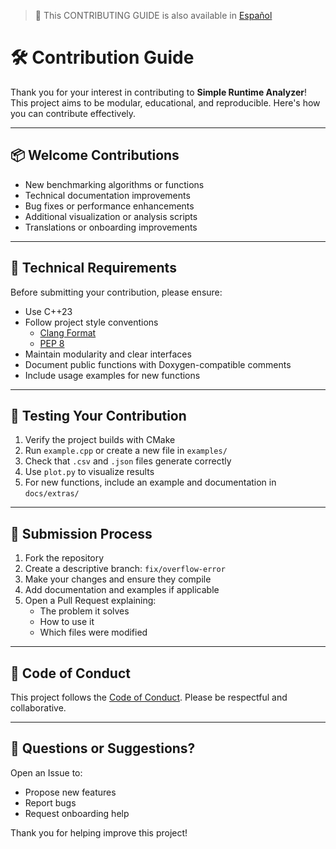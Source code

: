> 📄 This CONTRIBUTING GUIDE is also available in [Español](/.github/CONTRIBUTING_ES.md)

# 🛠️ Contribution Guide

Thank you for your interest in contributing to **Simple Runtime Analyzer**! This project aims to be modular, educational, and reproducible. Here's how you can contribute effectively.

---

## 📦 Welcome Contributions

- New benchmarking algorithms or functions
- Technical documentation improvements
- Bug fixes or performance enhancements
- Additional visualization or analysis scripts
- Translations or onboarding improvements

---

## 🧰 Technical Requirements

Before submitting your contribution, please ensure:

- Use C++23
- Follow project style conventions
  - [Clang Format](../.clang-format.yml)
  - [PEP 8](https://peps.python.org/pep-0008)
- Maintain modularity and clear interfaces
- Document public functions with Doxygen-compatible comments
- Include usage examples for new functions

---

## 🧪 Testing Your Contribution

1. Verify the project builds with CMake
2. Run `example.cpp` or create a new file in `examples/`
3. Check that `.csv` and `.json` files generate correctly
4. Use `plot.py` to visualize results
5. For new functions, include an example and documentation in `docs/extras/`

---

## 📝 Submission Process

1. Fork the repository
2. Create a descriptive branch: `fix/overflow-error`
3. Make your changes and ensure they compile
4. Add documentation and examples if applicable
5. Open a Pull Request explaining:
   - The problem it solves
   - How to use it
   - Which files were modified

---

## 📣 Code of Conduct

This project follows the [Code of Conduct](../CODE_OF_CONDUCT.md). Please be respectful and collaborative.

---

## 🧩 Questions or Suggestions?

Open an Issue to:

- Propose new features
- Report bugs
- Request onboarding help

Thank you for helping improve this project!
